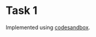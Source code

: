 # Task 1

Implemented using [codesandbox](https://codesandbox.io/s/vigilant-gareth-8hn8v?file=/src/App.js).